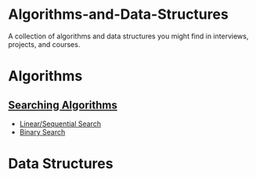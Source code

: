 # Algorithms-and-Data-Structures
A collection of algorithms and data structures you might find in interviews, projects, and courses.



# Algorithms

## [Searching Algorithms](/algorithms/searching_algos/)
* [Linear/Sequential Search](/algorithms/searching_algos/linear_search)
* [Binary Search](/algorithms/searching_algos/binary_search)



# Data Structures
